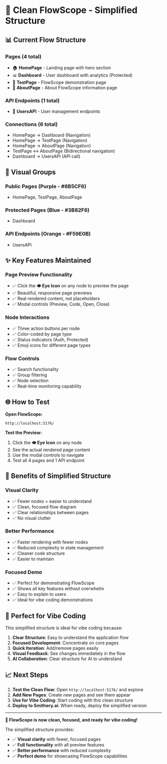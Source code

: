# 🎯 Clean FlowScope - Simplified Structure

## 📊 **Current Flow Structure**

### **Pages (4 total)**
- 🏠 **HomePage** - Landing page with hero section
- 📊 **Dashboard** - User dashboard with analytics (Protected)
- 🧪 **TestPage** - FlowScope demonstration page
- 📖 **AboutPage** - About FlowScope information page

### **API Endpoints (1 total)**
- 👥 **UsersAPI** - User management endpoints

### **Connections (6 total)**
- HomePage → Dashboard (Navigation)
- HomePage → TestPage (Navigation)
- HomePage → AboutPage (Navigation)
- TestPage ↔ AboutPage (Bidirectional navigation)
- Dashboard → UsersAPI (API call)

## 🎨 **Visual Groups**

### **Public Pages** (Purple - #8B5CF6)
- HomePage, TestPage, AboutPage

### **Protected Pages** (Blue - #3B82F6)
- Dashboard

### **API Endpoints** (Orange - #F59E0B)
- UsersAPI

## ✨ **Key Features Maintained**

### **Page Preview Functionality**
- ✅ Click the **👁️ Eye Icon** on any node to preview the page
- ✅ Beautiful, responsive page previews
- ✅ Real rendered content, not placeholders
- ✅ Modal controls (Preview, Code, Open, Close)

### **Node Interactions**
- ✅ Three action buttons per node
- ✅ Color-coded by page type
- ✅ Status indicators (Auth, Protected)
- ✅ Emoji icons for different page types

### **Flow Controls**
- ✅ Search functionality
- ✅ Group filtering
- ✅ Node selection
- ✅ Real-time monitoring capability

## 🌐 **How to Test**

**Open FlowScope:**
```
http://localhost:5176/
```

**Test the Preview:**
1. Click the **👁️ Eye Icon** on any node
2. See the actual rendered page content
3. Use the modal controls to navigate
4. Test all 4 pages and 1 API endpoint

## 🎯 **Benefits of Simplified Structure**

### **Visual Clarity**
- ✅ Fewer nodes = easier to understand
- ✅ Clean, focused flow diagram
- ✅ Clear relationships between pages
- ✅ No visual clutter

### **Better Performance**
- ✅ Faster rendering with fewer nodes
- ✅ Reduced complexity in state management
- ✅ Cleaner code structure
- ✅ Easier to maintain

### **Focused Demo**
- ✅ Perfect for demonstrating FlowScope
- ✅ Shows all key features without overwhelm
- ✅ Easy to explain to users
- ✅ Ideal for vibe coding demonstrations

## 🚀 **Perfect for Vibe Coding**

This simplified structure is ideal for vibe coding because:

1. **Clear Structure**: Easy to understand the application flow
2. **Focused Development**: Concentrate on core pages
3. **Quick Iteration**: Add/remove pages easily
4. **Visual Feedback**: See changes immediately in the flow
5. **AI Collaboration**: Clear structure for AI to understand

## 📈 **Next Steps**

1. **Test the Clean Flow**: Open `http://localhost:5176/` and explore
2. **Add New Pages**: Create new pages and see them appear
3. **Use for Vibe Coding**: Start coding with this clean structure
4. **Deploy to Smithery.ai**: When ready, deploy the simplified version

---

**🎉 FlowScope is now clean, focused, and ready for vibe coding!**

The simplified structure provides:
- ✅ **Visual clarity** with fewer, focused pages
- ✅ **Full functionality** with all preview features
- ✅ **Better performance** with reduced complexity
- ✅ **Perfect demo** for showcasing FlowScope capabilities 